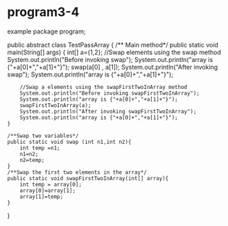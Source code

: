 # program3-4
example
package program;

public abstract class TestPassArray {
   /** Main method*/ 
	public static void main(String[] args) {
		int[] a={1,2};
		//Swap elements using the swap method
		System.out.println("Before invoking swap");
		System.out.println("array is {"+a[0]+","+a[1]+"}");
        swap(a[0] , a[1]);
        System.out.println("After invoking swap");
        System.out.println("array is {"+a[0]+","+a[1]+"}");
        
        //Swap a elements using the swapFirstTwoInArray method
        System.out.println("Before invoking swapFirstTwoInArray");
        System.out.println("array is {"+a[0]+","+a[1]+"}");
        swapFirstTwoInArray(a);
        System.out.println("After invoking swapFirstTwoInArray");
        System.out.println("array is {"+a[0]+","+a[1]+"}");        
	}
	
	/**Swap two variables*/
	public static void swap (int n1,int n2){
		int temp =n1;
		n1=n2;
		n2=temp;
	}
	/**Swap the first two elements in the array*/
	public static void swapFirstTwoInArray(int[] array){
		int temp = array[0];
		array[0]=array[1];
		array[1]=temp;
	}

}
